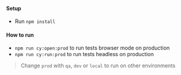#### Setup
+ Run ``npm install``

#### How to run
+ ``npm run cy:open:prod`` to run tests browser mode on production
+ ``npm run cy:run:prod`` to run tests headless on production

> Change ``prod`` with ``qa``, ``dev`` or ``local`` to run on other environments